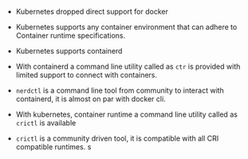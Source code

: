 
- Kubernetes dropped direct support for docker 
- Kubernetes supports any container environment that can adhere to Container runtime specifications.
- Kubernetes supports containerd
- With containerd a command line utility called as `ctr` is provided with limited support to connect with containers.
- `nerdctl` is a command line tool from community to interact with containerd, it is almost on par with docker cli.

- With kubernetes, container runtime a command line utility called as `crictl` is available
- `crictl` is a community driven tool, it is compatible with all CRI compatible runtimes.
s